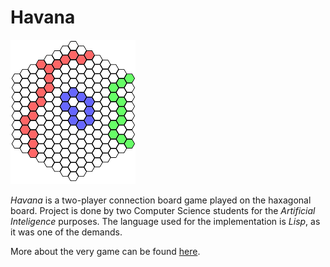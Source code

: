 # Havana

![havana board](https://github.com/pripovedac/havana/blob/master/Slike/havana_image.png)

*Havana* is a two-player connection board game played on the haxagonal board. Project is done by two Computer Science 
students for the  _Artificial Inteligence_ purposes. The language used for the implementation is _Lisp_, as it was one of the demands.

More about the very game can be found [here](https://en.wikipedia.org/wiki/Havannah).
